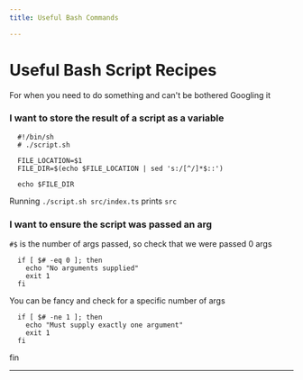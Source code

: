 ```yaml
---
title: Useful Bash Commands

---
```

# Useful Bash Script Recipes

For when you need to do something and can't be bothered Googling it

### I want to store the result of a script as a variable

      #!/bin/sh
      # ./script.sh
    
      FILE_LOCATION=$1
      FILE_DIR=$(echo $FILE_LOCATION | sed 's:/[^/]*$::')
      
      echo $FILE_DIR

Running `./script.sh src/index.ts` prints `src`

### I want to ensure the script was passed an arg

`#$` is the number of args passed, so check that we were passed 0 args

      if [ $# -eq 0 ]; then
        echo "No arguments supplied"
        exit 1
      fi
    

You can be fancy and check for a specific number of args

      if [ $# -ne 1 ]; then
        echo "Must supply exactly one argument"
        exit 1
      fi

fin

***